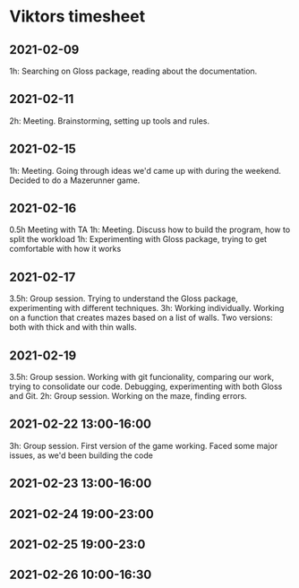 # Viktors timesheet

## 2021-02-09
1h: Searching on Gloss package, reading about the documentation.

## 2021-02-11
2h: Meeting. Brainstorming, setting up tools and rules.

## 2021-02-15
1h: Meeting. Going through ideas we'd came up with during the weekend. Decided to do a Mazerunner game.

## 2021-02-16
0.5h Meeting with TA
1h: Meeting. Discuss how to build the program, how to split the workload
1h: Experimenting with Gloss package, trying to get comfortable with how it works

## 2021-02-17
3.5h: Group session. Trying to understand the Gloss package, experimenting with different techniques.
3h: Working individually. Working on a function that creates mazes based on a list of walls. Two versions: both with thick and with thin walls.

## 2021-02-19
3.5h: Group session. Working with git funcionality, comparing our work, trying to consolidate our code. Debugging, experimenting with both Gloss and Git.
2h: Group session. Working on the maze, finding errors.

## 2021-02-22 13:00-16:00
3h: Group session. First version of the game working. Faced some major issues, as we'd been building the code 

## 2021-02-23 13:00-16:00


## 2021-02-24 19:00-23:00


## 2021-02-25 19:00-23:0

## 2021-02-26 10:00-16:30
